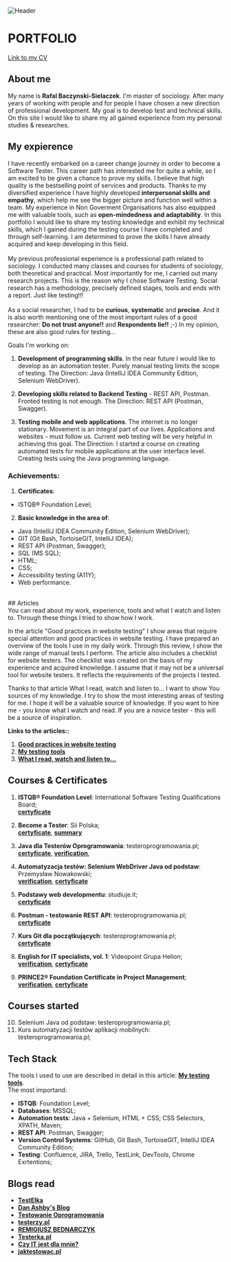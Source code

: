 ![Header](https://www.etestware.com/wp-content/uploads/2020/08/shutterstock_515285995-1200x580.jpg)
# PORTFOLIO
[Link to my CV](https://drive.google.com/file/d/1IIOM81Ec9qbz6F4iafwl80FvjgFf60sR/view?usp=sharing)
## About me

My name is **Rafal Baczynski-Sielaczek**. I'm master of sociology. After many years of working with people and for people I have chosen a new direction of professional development. My goal is to develop test and technical skills. On this site I would like to share my all gained experience from my personal studies & researches.
<br>
## My expierence
I have recently embarked on a career change journey in order to become a Software Tester. This career path has interested me for quite a while, so I am excited to be given a chance to prove my skills. I believe that high quality is the bestselling point of services and products. Thanks to my diversified experience I have highly developed **interpersonal skills and empathy**, which help me see the bigger picture and function well within a team. My experience in Non Goverment Organisations has also equipped me with valuable tools, such as **open-mindedness and adaptability**. In this portfolio I would like to share my testing knowledge and exhibit my technical skills, which I gained during the testing course I have completed and through self-learning. I am determined to prove the skills I have already acquired and keep developing in this field.<br>
<br>
My previous professional experience is a professional path related to sociology. I conducted many classes and courses for students of sociology, both theoretical and practical. Most importantly for me, I carried out many research projects. This is the reason why I chose Software Testing. Social research has a methodology, precisely defined stages, tools and ends with a report. Just like testing!!!<br>
<br>
As a social researcher, I had to be **curious**, **systematic** and **precise**. And it is also worth mentioning one of the most important rules of a good researcher: **Do not trust anyone!!** and **Respondents lie!!** ;-) In my opinion, these are also good rules for testing...

Goals I'm working on:
1. **Development of programming skills**. In the near future I would like to develop as an automation tester. Purely manual testing limits the scope of testing.
The Direction: Java (IntelliJ IDEA Community Edition, Selenium WebDriver).

2. **Developing skills related to Backend Testing** - REST API, Postman. Fronted testing is not enough.
The Direction: REST API (Postman, Swagger).

3. **Testing mobile and web applications**. The internet is no longer stationary. Movement is an integral part of our lives. Applications and websites - must follow us. Current web testing will be very helpful in achieving this goal.
The Direction: I started a course on creating automated tests for mobile applications at the user interface level. Creating tests using the Java programming language.

### Achievements:
1. **Certificates**:
- ISTQB® Foundation Level;

2. **Basic knowledge in the area of**:
- Java (IntelliJ IDEA Community Edition, Selenium WebDriver);
- GIT (Git Bash, TortoiseGIT, IntelliJ IDEA);
- REST API (Postman, Swagger);
- SQL (MS SQL);
- HTML;
- CSS;
- Accessibility testing (A11Y);
- Web performance.
<br>
## Articles<br>
You can read about my work, experience, tools and what I watch and listen to. Through these things I tried to show how I work.

In the article "Good practices in website testing" I show areas that require special attention and good practices in website testing. I have prepared an overview of the tools I use in my daily work. Through this review, I show the wide range of manual tests I perform.
The article also includes a checklist for website testers. The checklist was created on the basis of my experience and acquired knowledge. I assume that it may not be a universal tool for website testers. It reflects the requirements of the projects I tested.<br>

Thanks to that article What I read, watch and listen to... I want to show You sources of my knowledge. I try to show the most interesting areas of testing for me. I hope it will be a valuable source of knowledge. If you want to hire me - you know what I watch and read. If you are a novice tester - this will be a source of inspiration.

**Links to the articles::**<br>
1. **[Good practices in website testing](https://github.com/raffas-siela/portfolio/wiki/Good-practices-in-website-testing)**
2. **[My testing tools](https://github.com/raffas-siela/portfolio/wiki/My-testing-tools)**
3. **[What I read, watch and listen to...](https://github.com/raffas-siela/portfolio/wiki/What-I-read,-watch-and-listen-to...)**


## Courses & Certificates
1. **ISTQB® Foundation Level**: International Software Testing Qualifications Board;<br> 
**[certyficate](https://drive.google.com/file/d/11Yi3pAaB6Tjw1C8fkoyEieRFit3yOTKi/view?usp=sharing)**

2. **Become a Tester**: Sii Polska; <br>
**[certyficate](https://drive.google.com/file/d/1HDxGqCdXR8W9RBufIPoUJuRuFigXBneE/view?usp=sharing)**, **[summary](https://drive.google.com/file/d/1BooMnat8SR6WMNp-ZxYTapV9Nv_P0IjV/view?usp=sharing)**

3. **Java dla Testerów Oprogramowania**: testeroprogramowania.pl;<br>
**[certyficate](https://drive.google.com/file/d/1nbx2ZZ46LdOpoBufPie4RsOTxZcYM8ec/view?usp=sharing)**, **[verification](https://www.udemy.com/certificate/UC-137eb137-8e59-4dad-835a-2f2b62e9f0ec/)**,

4. **Automatyzacja testów: Selenium WebDriver Java od podstaw**: Przemysław Nowakowski; <br>
**[verification](https://www.udemy.com/certificate/UC-183ac117-9ddd-4a0e-b034-dd90c29748e5/)**, **[certyficate](https://drive.google.com/file/d/1LtRV9BLRqdzgrqtkiifac3phxQE_yEvr/view?usp=sharing)**

4. **Podstawy web developmentu**: studiuje.it;<br>
**[certyficate](https://drive.google.com/file/d/1FJ6XE5g5nuWUzGRGca-K01Otn70rxSWj/view?usp=sharing)**
  
5. **Postman - testowanie REST API**: testeroprogramowania.pl; <br>
**[certyficate](https://drive.google.com/file/d/1yoa1g_qXNj80rz13c5H-La0jNgH1E1io/view?usp=sharing)**

6. **Kurs Git dla początkujących**: testeroprogramowania.pl; <br>
**[certyficate](https://drive.google.com/file/d/1Uo8qcUud0rUDKVFDPo8f0nCij_snVwNZ/view?usp=sharing)**

7. **English for IT specialists, vol. 1**: Videopoint Grupa Helion; <br>
**[verification](https://www.udemy.com/certificate/UC-bd8a7768-27d0-4190-b31b-c0f0cffb29fb/)**, **[certyficate](https://drive.google.com/file/d/18myWYEwlJLp93cCij1JFp3axwVxg2eKK/view?usp=sharing)**

8. **PRINCE2® Foundation Certificate in Project Management**; <br>
**[verification](https://candidate.peoplecert.org/ReportsLink.aspx?argType=1&id=427E8D5267B8B03AD18E51741EA8AF7FEBC0D10C4B218CCF734AC47BB489D2B087F61C80C197DBE5)**, **[certyficate](https://drive.google.com/file/d/1gLV-Som_A-OD-0_AFgTp6kZtRdnt0bPy/view?usp=sharing)**

## Courses started
10. Selenium Java od podstaw: testeroprogramowania.pl;
11. Kurs automatyzacji testów aplikacji mobilnych: testeroprogramowania.pl;

## Tech Stack
The tools I used to use  are described in detail in this article: **[My testing tools](https://github.com/raffas-siela/portfolio/wiki/My-testing-tools)**.<br>
The most importand: 
- **ISTQB**: Foundation Level;
- **Databases**: MSSQL;
- **Automation tests**: Java + Selenium, HTML + CSS; CSS Selectors, XPATH, Maven;
- **REST API**: Postman,  Swagger;
- **Version Control Systems**: GitHub, Git Bash, TortoiseGIT, IntelliJ IDEA Community Edition;
- **Testing**: Confluence, JIRA, Trello, TestLink, DevTools, Chrome Exrtentions; 

## Blogs read
- **[TestElka](https://testelka.pl/)**
- **[Dan Ashby's Blog](https://danashby.co.uk/)**
- **[Testowanie Oprogramowania](https://pwicherski.gitbook.io/testowanie-oprogramowania/)**
- **[testerzy.pl](https://testerzy.pl/)**
- **[REMIGIUSZ BEDNARCZYK](https://remigiuszbednarczyk.pl/)** 
- **[Testerka.pl](https://testerka.pl/)** 
- **[Czy IT jest dla mnie?](https://www.czyitjestdlamnie.pl/)**
- **[jaktestowac.pl](https://jaktestowac.pl/)**
